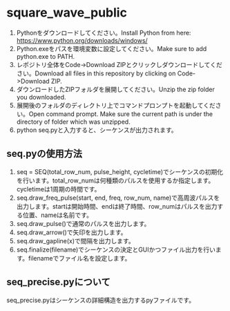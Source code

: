 # square_wave_public
1. Pythonをダウンロードしてください。Install Python from here: https://www.python.org/downloads/windows/
2. Python.exeをパスを環境変数に設定してください。Make sure to add python.exe to PATH.
3. レポジトリ全体をCode->Download ZIPとクリックしダウンロードしてください。Download all files in this repository by clicking on Code->Download ZIP.
4. ダウンロードしたZIPフォルダを展開してください。Unzip the zip folder you downloaded.
5. 展開後のフォルダのディレクトリ上でコマンドプロンプトを起動してください。Open command prompt. Make sure the current path is under the directory of folder which was unzipped.
6. python seq.pyと入力すると、シーケンスが出力されます。

## seq.pyの使用方法

1. seq = SEQ(total_row_num, pulse_height, cycletime)でシーケンスの初期化を行います。total_row_numは何種類のパルスを使用するか指定します。cycletimeは1周期の時間です。
1. seq.draw_freq_pulse(start, end, freq, row_num, name)で高周波パルスを出力します。startは開始時間、endは終了時間、row_numはパルスを出力する位置、nameは名前です。
2. seq.draw_pulse()で通常のパルスを出力します。
3. seq.draw_arrow()で矢印を出力します。
4. seq.draw_gapline(x)で間隔を出力します。
5. seq.finalize(filename)でシーケンスの決定とGUIかつファイル出力を行います。filenameでファイル名を設定します。

## seq_precise.pyについて
seq_precise.pyはシーケンスの詳細構造を出力するpyファイルです。
